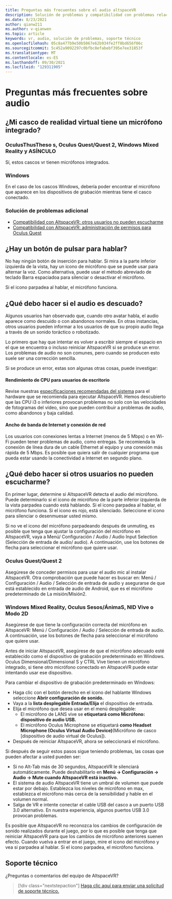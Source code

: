 ```yaml
---
title: Preguntas más frecuentes sobre el audio altspaceVR
description: Solución de problemas y compatibilidad con problemas relacionados con el audio.
ms.date: 8/23/2021
author: qianw211
ms.author: v-qianwen
ms.topic: article
keywords: vr, audio, solución de problemas, soporte técnico
ms.openlocfilehash: 05c8a477b9e50b5067e62b934fe2ff8bd656f06c
ms.sourcegitcommit: 5c452a9092297c0bfbc8efabebf395e7ee31853f
ms.translationtype: MT
ms.contentlocale: es-ES
ms.lasthandoff: 09/30/2021
ms.locfileid: "129311905"
---
```

# <a name="frequently-asked-questions-about-audio"></a>Preguntas más frecuentes sobre audio

## <a name="does-my-vr-headset-have-a-built-in-mic"></a>¿Mi casco de realidad virtual tiene un micrófono integrado?

### <a name="oculus-riftrift-s-oculus-questquest-2-windows-mixed-reality-and-htc-vive"></a>OculusThusTheso s, Oculus Quest/Quest 2, Windows Mixed Reality y ASÍNCULO

Sí, estos cascos vr tienen micrófonos integrados.

### <a name="windows"></a>Windows

En el caso de los cascos Windows, debería poder encontrar  el micrófono que aparece en los dispositivos de grabación mientras tiene el casco conectado.

### <a name="further-troubleshooting"></a>Solución de problemas adicional

* [Compatibilidad con AltspaceVR: otros usuarios no pueden escucharme](#what-do-i-do-if-other-users-cant-hear-me)
* [Compatibilidad con AltspaceVR: administración de permisos para Oculus Quest](../getting-started/oculus-controls.md#managing-permissions)

## <a name="is-there-a-push-to-talk-button"></a>¿Hay un botón de pulsar para hablar?

No hay ningún botón de inserción para hablar.  Si mira a la parte inferior izquierda de la vista, hay un icono de micrófono que se puede usar para alternar la voz. Como alternativa, puede usar el método abreviado de teclado Barra espaciadoa para silenciar o desactivar el micrófono.

Si el icono parpadea al hablar, el micrófono funciona.
 
## <a name="what-do-i-do-if-my-audio-is-choppy"></a>¿Qué debo hacer si el audio es descuado?

Algunos usuarios han observado que, cuando otro avatar habla, el audio aparece como descuido o con abandonos normales. En otras instancias, otros usuarios pueden informar a los usuarios de que su propio audio llega a través de un sonido toráctico o robotizado.

Lo primero que hay que intentar es volver a escribir siempre el espacio en el que se encuentra o incluso reiniciar AltspaceVR si se produce un error. Los problemas de audio no son comunes, pero cuando se producen esto suele ser una corrección sencilla. 

Si se produce un error, estas son algunas otras cosas, puede investigar:

#### <a name="cpu-performance-for-desktop-users"></a>Rendimiento de CPU para usuarios de escritorio

Revise nuestras [especificaciones recomendadas del sistema](../getting-started/system-requirements.md) para el hardware que se recomienda para ejecutar AltspaceVR. Hemos descubierto que las CPU i3 o inferiores provocan problemas no solo con las velocidades de fotogramas del vídeo, sino que pueden contribuir a problemas de audio, como abandonos y baja calidad.

#### <a name="internet-bandwidth-and-network-connection"></a>Ancho de banda de Internet y conexión de red

Los usuarios con conexiones lentas a Internet (menos de 5 Mbps) o en Wi-Fi pueden tener problemas de audio, como entregas. Se recomienda la conexión de línea dura de un cable Ethernet al equipo y una conexión más rápida de 5 Mbps. Es posible que quiera salir de cualquier programa que pueda estar usando la conectividad a Internet en segundo plano.

## <a name="what-do-i-do-if-other-users-cant-hear-me"></a>¿Qué debo hacer si otros usuarios no pueden escucharme?

En primer lugar, determine si AltspaceVR detecta el audio del micrófono. Puede determinarlo si el icono de micrófono de la parte inferior izquierda de la vista parpadea cuando está hablando. Si el icono parpadea al hablar, el micrófono funciona. Si el icono es rojo, está silenciado. Seleccione el icono para silenciar o desenmuesar usted mismo.

Si no ve el icono del micrófono parpadeando después de unmuting, es posible que tenga que ajustar la configuración del micrófono en AltspaceVR, vaya a Menú/ Configuración / Audio / Audio Input Selection (Selección de entrada de audio/ audio). A continuación, use los botones de flecha para seleccionar el micrófono que quiere usar.
 
### <a name="oculus-questquest-2"></a>Oculus Quest/Quest 2

Asegúrese de conceder permisos para usar el audio mic al instalar AltspaceVR. Otra comprobación que puede hacer es buscar en: Menú / Configuración / Audio / Selección de entrada de audio y asegurarse de que está establecido en entrada de audio de Android, que es el micrófono predeterminado de La misión/Misión2.
 
### <a name="windows-mixed-reality-oculus-riftrift-s-htc-vive-or-2d-mode"></a>Windows Mixed Reality, Oculus Sesos/ÁnimaS, NID Vive o Modo 2D

Asegúrese de que tiene la configuración correcta del micrófono en AltspaceVR: Menú / Configuración / Audio / Selección de entrada de audio. A continuación, use los botones de flecha para seleccionar el micrófono que quiere usar.

Antes de iniciar AltspaceVR, asegúrese de que el micrófono adecuado esté establecido como el dispositivo de grabación predeterminado en Windows. Oculus Dimensional/Dimensional S y CTRL Vive tienen un micrófono integrado, si tiene otro micrófono conectado en AltspaceVR puede estar intentando usar ese dispositivo.
 
Para cambiar el dispositivo de grabación predeterminado en Windows:

* Haga clic con el botón derecho en el icono del hablante Windows seleccione **Abrir configuración de sonido.**
* Vaya a la **lista desplegable Entrada/Elija** el dispositivo de entrada.
* Elija el micrófono que desea usar en el menú desplegable: 
    * El micrófono de LANS vive se **etiquetará como Micrófono: dispositivo de audio USB.**
    * El micrófono Oculus Microphone se etiquetará **como Headset Microphone (Oculus Virtual Audio Device)**(Micrófono de casco [dispositivo de audio virtual de Oculus]).
* Después de reiniciar AltspaceVR, ahora se seleccionará el micrófono.
 
Si después de seguir estos pasos sigue teniendo problemas, las cosas que pueden afectar a usted pueden ser:

* Si no Alt-Tab más de 30 segundos, AltspaceVR le silenciará automáticamente. Puede deshabilitarlo en **Menú -> Configuración -> Audio -> Mute cuando AltspaceVR está inactivo.**
* El sistema de audio AltspaceVR tiene un umbral de volumen que puede estar por debajo. Establezca los niveles de micrófono en max, establezca el micrófono más cerca de la sensibilidad y hable en el volumen normal.
* Salga de VR e intente conectar el cable USB del casco a un puerto USB 3.0 alternativo. En nuestra experiencia, algunos puertos USB 3.0 provocan problemas.

Es posible que AltspaceVR no reconozca los cambios de configuración de sonido realizados durante el juego, por lo que es posible que tenga que reiniciar AltspaceVR para que los cambios de micrófono anteriores suenen efecto.  Cuando vuelva a entrar en el juego, mire el icono del micrófono y vea si parpadea al hablar. Si el icono parpadea, el micrófono funciona.

## <a name="support"></a>Soporte técnico

¿Preguntas o comentarios del equipo de AltspaceVR? 

> [!div class="nextstepaction"]
> [Haga clic aquí para enviar una solicitud de soporte técnico.](https://help.altvr.com/hc/requests/new)